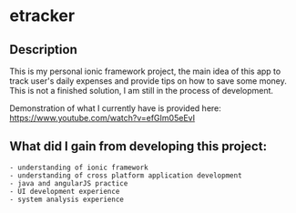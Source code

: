 # etracker

## Description

This is my personal ionic framework project, the main idea of this app to track user's daily expenses and provide 
tips on how to save some money. This is not a finished solution, I am still in the process of development. 

Demonstration of what I currently have is provided here: https://www.youtube.com/watch?v=efGIm05eEvI 


## What did I gain from developing this project: 

    - understanding of ionic framework
    - understanding of cross platform application development
    - java and angularJS practice
    - UI development experience
    - system analysis experience 


